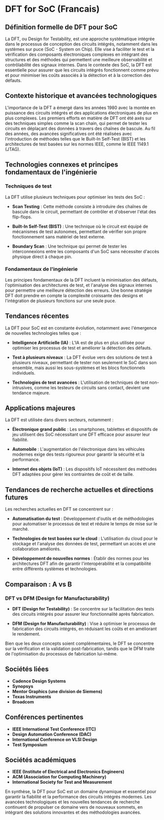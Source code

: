 # DFT for SoC (Francais)

## Définition formelle de DFT pour SoC

La DFT, ou Design for Testability, est une approche systématique intégrée dans le processus de conception des circuits intégrés, notamment dans les systèmes sur puce (SoC - System on Chip). Elle vise à faciliter le test et la vérification des composants électroniques complexes en intégrant des structures et des méthodes qui permettent une meilleure observabilité et contrôlabilité des signaux internes. Dans le contexte des SoC, la DFT est essentielle pour assurer que les circuits intégrés fonctionnent comme prévu et pour minimiser les coûts associés à la détection et à la correction des défauts.

## Contexte historique et avancées technologiques

L'importance de la DFT a émergé dans les années 1980 avec la montée en puissance des circuits intégrés et des applications électroniques de plus en plus complexes. Les premiers efforts en matière de DFT ont été axés sur des techniques simples comme la scan chain, qui permet de tester les circuits en déplaçant des données à travers des chaînes de bascule. Au fil des années, des avancées significatives ont été réalisées avec l'introduction de méthodes telles que le Built-In Self-Test (BIST) et les architectures de test basées sur les normes IEEE, comme le IEEE 1149.1 (JTAG).

## Technologies connexes et principes fondamentaux de l'ingénierie

### Techniques de test

La DFT utilise plusieurs techniques pour optimiser les tests des SoC :

- **Scan Testing** : Cette méthode consiste à introduire des chaînes de bascule dans le circuit, permettant de contrôler et d'observer l'état des flip-flops.
  
- **Built-In Self-Test (BIST)** : Une technique où le circuit est équipé de mécanismes de test autonomes, permettant de vérifier son propre fonctionnement sans matériel de test externe.

- **Boundary Scan** : Une technique qui permet de tester les interconnexions entre les composants d'un SoC sans nécessiter d'accès physique direct à chaque pin.

### Fondamentaux de l'ingénierie

Les principes fondamentaux de la DFT incluent la minimisation des défauts, l'optimisation des architectures de test, et l'analyse des signaux internes pour permettre une meilleure détection des erreurs. Une bonne stratégie DFT doit prendre en compte la complexité croissante des designs et l'intégration de plusieurs fonctions sur une seule puce.

## Tendances récentes

La DFT pour SoC est en constante évolution, notamment avec l'émergence de nouvelles technologies telles que :

- **Intelligence Artificielle (IA)** : L'IA est de plus en plus utilisée pour optimiser les processus de test et améliorer la détection des défauts.
  
- **Test à plusieurs niveaux** : La DFT évolue vers des solutions de test à plusieurs niveaux, permettant de tester non seulement le SoC dans son ensemble, mais aussi les sous-systèmes et les blocs fonctionnels individuels.

- **Technologies de test avancées** : L'utilisation de techniques de test non-intrusives, comme les testeurs de circuits sans contact, devient une tendance majeure.

## Applications majeures

La DFT est utilisée dans divers secteurs, notamment :

- **Électronique grand public** : Les smartphones, tablettes et dispositifs de jeu utilisent des SoC nécessitant une DFT efficace pour assurer leur fiabilité.
  
- **Automobile** : L'augmentation de l'électronique dans les véhicules modernes exige des tests rigoureux pour garantir la sécurité et la performance.

- **Internet des objets (IoT)** : Les dispositifs IoT nécessitent des méthodes DFT adaptées pour gérer les contraintes de coût et de taille.

## Tendances de recherche actuelles et directions futures

Les recherches actuelles en DFT se concentrent sur :

- **Automatisation du test** : Développement d'outils et de méthodologies pour automatiser le processus de test et réduire le temps de mise sur le marché.
  
- **Technologies de test basées sur le cloud** : L'utilisation du cloud pour le stockage et l'analyse des données de test, permettant un accès et une collaboration améliorés.

- **Développement de nouvelles normes** : Établir des normes pour les architectures DFT afin de garantir l'interopérabilité et la compatibilité entre différents systèmes et technologies.

## Comparaison : A vs B

### DFT vs DFM (Design for Manufacturability)

- **DFT (Design for Testability)** : Se concentre sur la facilitation des tests des circuits intégrés pour assurer leur fonctionnalité après fabrication.

- **DFM (Design for Manufacturability)** : Vise à optimiser le processus de fabrication des circuits intégrés, en réduisant les coûts et en améliorant le rendement.

Bien que les deux concepts soient complémentaires, le DFT se concentre sur la vérification et la validation post-fabrication, tandis que le DFM traite de l'optimisation du processus de fabrication lui-même.

## Sociétés liées

- **Cadence Design Systems**
- **Synopsys**
- **Mentor Graphics (une division de Siemens)**
- **Texas Instruments**
- **Broadcom**

## Conférences pertinentes

- **IEEE International Test Conference (ITC)**
- **Design Automation Conference (DAC)**
- **International Conference on VLSI Design**
- **Test Symposium**

## Sociétés académiques

- **IEEE (Institute of Electrical and Electronics Engineers)**
- **ACM (Association for Computing Machinery)**
- **International Society for Test and Measurement**

En synthèse, la DFT pour SoC est un domaine dynamique et essentiel pour garantir la fiabilité et la performance des circuits intégrés modernes. Les avancées technologiques et les nouvelles tendances de recherche continuent de propulser ce domaine vers de nouveaux sommets, en intégrant des solutions innovantes et des méthodologies avancées.